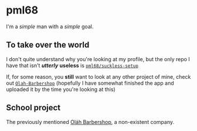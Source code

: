 # pml68

I'm a *simple* man with a *simple* goal.

## To take over the world

I don't quite understand why you're looking at my profile, but the only repo I have that isn't ***utterly*** **useless** is [`pml68/suckless-setup`](https://github.com/pml68/suckless-setup)

If, for some reason, you **still** want to look at any other project of mine, check out [`Olah-Barbershop`](https://github.com/Olah-Barbershop) (hopefully I have somewhat finished the app and uploaded it by the time you're looking at this)

## School project

The previously mentioned [Oláh Barbershop](https://linktr.ee/olahbarbershop), a non-existent company.
